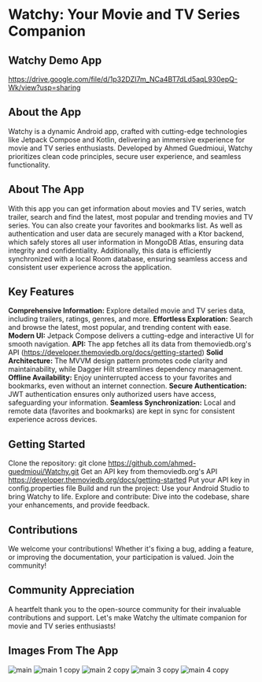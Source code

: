 # Watchy: Your Movie and TV Series Companion

 ## Watchy Demo App
 https://drive.google.com/file/d/1p32DZI7m_NCa4BT7dLd5aqL930epQ-Wk/view?usp=sharing

 ## About the App

 Watchy is a dynamic Android app, crafted with cutting-edge technologies like Jetpack Compose and Kotlin, delivering an immersive experience for movie and TV series enthusiasts. Developed by Ahmed Guedmioui, Watchy prioritizes clean code principles, secure user experience, and seamless functionality.

 ## About The App
With this app you can get information about movies and TV series, watch trailer, search and find the latest, most popular and trending movies and TV series. You can also create your favorites and bookmarks list. As well as authentication and user data are securely managed with a Ktor backend, which safely stores all user information in MongoDB Atlas, ensuring data integrity and confidentiality. Additionally, this data is efficiently synchronized with a local Room database, ensuring seamless access and consistent user experience across the application.

 ## Key Features

**Comprehensive Information:** Explore detailed movie and TV series data, including trailers, ratings, genres, and more.
**Effortless Exploration:** Search and browse the latest, most popular, and trending content with ease.
**Modern UI:** Jetpack Compose delivers a cutting-edge and interactive UI for smooth navigation.
**API:** The app fetches all its data from themoviedb.org's API (https://developer.themoviedb.org/docs/getting-started)
**Solid Architecture:** The MVVM design pattern promotes code clarity and maintainability, while Dagger Hilt streamlines dependency management.
**Offline Availability:** Enjoy uninterrupted access to your favorites and bookmarks, even without an internet connection.
**Secure Authentication:** JWT authentication ensures only authorized users have access, safeguarding your information.
**Seamless Synchronization:** Local and remote data (favorites and bookmarks) are kept in sync for consistent experience across devices.

 ## Getting Started

Clone the repository: git clone https://github.com/ahmed-guedmioui/Watchy.git
Get an API key from themoviedb.org's API https://developer.themoviedb.org/docs/getting-started
Put your API key in config.properties file
Build and run the project: Use your Android Studio to bring Watchy to life.
Explore and contribute: Dive into the codebase, share your enhancements, and provide feedback.

 ## Contributions

 We welcome your contributions! Whether it's fixing a bug, adding a feature, or improving the documentation, your participation is valued. Join the community!

 ## Community Appreciation

 A heartfelt thank you to the open-source community for their invaluable contributions and support. Let's make Watchy the ultimate companion for movie and TV series enthusiasts!

## Images From The App
![main](https://github.com/ahmed-guedmioui-courses/Watchy/assets/59929234/993621f7-f094-423b-a43b-5343ea3c6eed)
![main 1 copy](https://github.com/ahmed-guedmioui-projects/Watchy/assets/59929234/4a52aa83-c9e8-4c2b-b6e9-c024b790af80)
![main 2 copy](https://github.com/ahmed-guedmioui-projects/Watchy/assets/59929234/8ec0b956-a02b-4f42-b8d2-1345c4f38f57)
![main 3 copy](https://github.com/ahmed-guedmioui-projects/Watchy/assets/59929234/5c59b40e-f3a3-44d5-b938-5746cb854a68)
![main 4 copy](https://github.com/ahmed-guedmioui-projects/Watchy/assets/59929234/f719f633-6db4-4ecb-a2ff-29b4591f0bd9)
